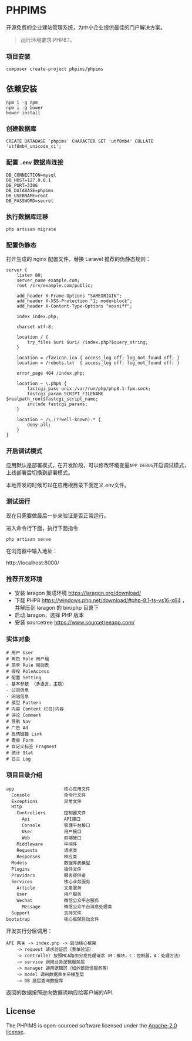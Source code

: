 # PHPIMS

开源免费的企业建站管理系统，为中小企业提供最佳的门户解决方案。

> 运行环境要求 PHP8.1。

### 项目安装

```
composer create-project phpims/phpims
```

## 依赖安装

```
npm i -g npm
npm i -g bower
bower install
```

### 创建数据库

```
CREATE DATABASE `phpims` CHARACTER SET 'utf8mb4' COLLATE 'utf8mb4_unicode_ci';
```

### 配置 `.env` 数据库连接

```
DB_CONNECTION=mysql
DB_HOST=127.0.0.1
DB_PORT=3306
DB_DATABASE=phpims
DB_USERNAME=root
DB_PASSWORD=secret
```

### 执行数据库迁移

```
php artisan migrate
```

### 配置伪静态

打开生成的 nginx 配置文件，替换 Laravel 推荐的伪静态规则：

```
server {
    listen 80;
    server_name example.com;
    root /srv/example.com/public;

    add_header X-Frame-Options "SAMEORIGIN";
    add_header X-XSS-Protection "1; mode=block";
    add_header X-Content-Type-Options "nosniff";

    index index.php;

    charset utf-8;

    location / {
        try_files $uri $uri/ /index.php?$query_string;
    }

    location = /favicon.ico { access_log off; log_not_found off; }
    location = /robots.txt  { access_log off; log_not_found off; }

    error_page 404 /index.php;

    location ~ \.php$ {
        fastcgi_pass unix:/var/run/php/php8.1-fpm.sock;
        fastcgi_param SCRIPT_FILENAME $realpath_root$fastcgi_script_name;
        include fastcgi_params;
    }

    location ~ /\.(?!well-known).* {
        deny all;
    }
}
```

### 开启调试模式

应用默认是部署模式，在开发阶段，可以修改环境变量`APP_DEBUG`开启调试模式，上线部署后切换到部署模式。

本地开发的时候可以在应用根目录下面定义.env文件。

### 测试运行

现在只需要做最后一步来验证是否正常运行。

进入命令行下面，执行下面指令

```
php artisan serve
```

在浏览器中输入地址：

http://localhost:8000/

### 推荐开发环境

- 安装 laragon 集成环境 https://laragon.org/download/
- 下载 PHP8 https://windows.php.net/download/#php-8.1-ts-vs16-x64 ，并解压到 laragon 的 bin/php 目录下
- 启动 laragon，选择 PHP 版本
- 安装 sourcetree https://www.sourcetreeapp.com/

### 实体对象

```
# 用户 User
# 角色 Role 用户组
# 菜单 Rule 规则表
# 授权 RoleAccess
# 配置 Setting
- 基本参数 （多语言，主题）
- 公司信息
- 网站信息
# 模型 Pattern
# 内容 Content 栏目|内容
# 评论 Comment
# 导航 Nav
# 广告 Ad
# 友情链接 Link
# 表单 Form
# 自定义标签 Fragment
# 统计 Stat
# 日志 Log
```

### 项目目录介绍

```
app                   核心应用文件
  Console             命令行文件
  Exceptions          异常文件
  Http
    Controllers       控制器文件
      Api             API接口
      Console         管理平台接口
      User            用户接口
      Web             前端接口
    Middleware        中间件
    Requests          请求类
    Responses         响应类
  Models              数据库表模型
  Plugins             插件文件
  Providers           服务提供者
  Services            核心业务服务
    Article           文章服务
    User              用户服务
    Wechat            微信公众平台服务
      Message         微信公众平台消息处理类
  Support             支持文件
bootstrap             核心框架启动文件
```

开发实行分层调用：

```
API 网关 -> index.php -> 启动核心框架
	-> request 请求验证层（表单验证）
	-> controller 按照MCA路由分发处理请求（M：模块，C：控制器，A：处理方法）
	-> service 调用业务逻辑服务层
	-> manager 通用逻辑层（如外部短信服务等）
	-> model 调用数据表关系模型层
	-> DB 底层查询数据库
```

返回的数据按照逆向数据流响应给客户端的API.

## License

The PHPIMS is open-sourced software licensed under the [Apache-2.0 license](https://opensource.org/licenses/Apache-2.0).
